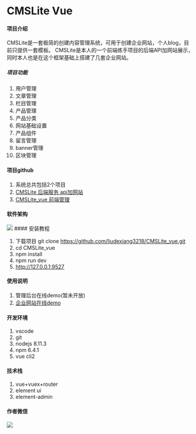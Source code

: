 # CMSLite Vue

#### 项目介绍
CMSLite是一套极简的创建内容管理系统，可用于创建企业网站，个人blog，目前只提供一套模板。
CMSLite是本人的一个前端练手项目的后端API加网站展示，同时本人也是在这个框架基础上搭建了几套企业网站。
##### 项目功能
1. 用户管理
2. 文章管理
3. 栏目管理
4. 产品管理
5. 产品分类
6. 网站基础设置
7. 产品组件
8. 留言管理
9. banner管理
10. 区块管理

#### 项目github
1. 系统总共包括2个项目
2. [CMSLite 后端服务 api加网站](https://github.com/liudexiang3218/CMSLite)
3. [CMSLite_vue 前端管理](https://github.com/liudexiang3218/CMSLite_vue)

#### 软件架构
<img src="https://github.com/liudexiang3218/CMSLite/blob/master/ScreenShots/flow.jpg?raw=true">
#### 安装教程

1. 下载项目 git clone https://github.com/liudexiang3218/CMSLite_vue.git
2. cd CMSLite_vue
3. npm install
4. npm run dev
5. http://127.0.0.1:9527

#### 使用说明

1. 管理后台在线demo(暂未开放)
2. [企业网站在线demo](http://www.cchcch.com)

#### 开发环境

1. vscode
2. git
3. nodejs 8.11.3
4. npm 6.4.1
5. vue cli2

#### 技术栈
1. vue+vuex+router
2. element ui
3. element-admin


#### 作者微信
<img src="https://github.com/liudexiang3218/CMSLite/blob/master/ScreenShots/wechatqr.png?raw=true">
